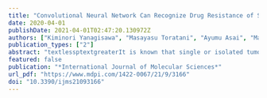 ```yaml
---
title: "Convolutional Neural Network Can Recognize Drug Resistance of Single Cancer Cells"
date: 2020-04-01
publishDate: 2021-04-01T02:47:20.130972Z
authors: ["Kiminori Yanagisawa", "Masayasu Toratani", "Ayumu Asai", "Masamitsu Konno", "Hirohiko Niioka", "Tsunekazu Mizushima", "Taroh Satoh", "Jun Miyake", "Kazuhiko Ogawa", "Andrea Vecchione", "Yuichiro Doki", "Hidetoshi Eguchi", "Hideshi Ishii"]
publication_types: ["2"]
abstract: "textlessptextgreaterIt is known that single or isolated tumor cells enter cancer patients' circulatory systems. These circulating tumor cells (CTCs) are thought to be an effective tool for diagnosing cancer malignancy. However, handling CTC samples and evaluating CTC sequence analysis results are challenging. Recently, the convolutional neural network (CNN) model, a type of deep learning model, has been increasingly adopted for medical image analyses. However, it is controversial whether cell characteristics can be identified at the single-cell level by using machine learning methods. This study intends to verify whether an AI system could classify the sensitivity of anticancer drugs, based on cell morphology during culture. We constructed a CNN based on the VGG16 model that could predict the efficiency of antitumor drugs at the single-cell level. The machine learning revealed that our model could identify the effects of antitumor drugs with ̃0.80 accuracies. Our results show that, in the future, realizing precision medicine to identify effective antitumor drugs for individual patients may be possible by extracting CTCs from blood and performing classification by using an AI system.textless/ptextgreater"
featured: false
publication: "*International Journal of Molecular Sciences*"
url_pdf: "https://www.mdpi.com/1422-0067/21/9/3166"
doi: "10.3390/ijms21093166"
---
```


